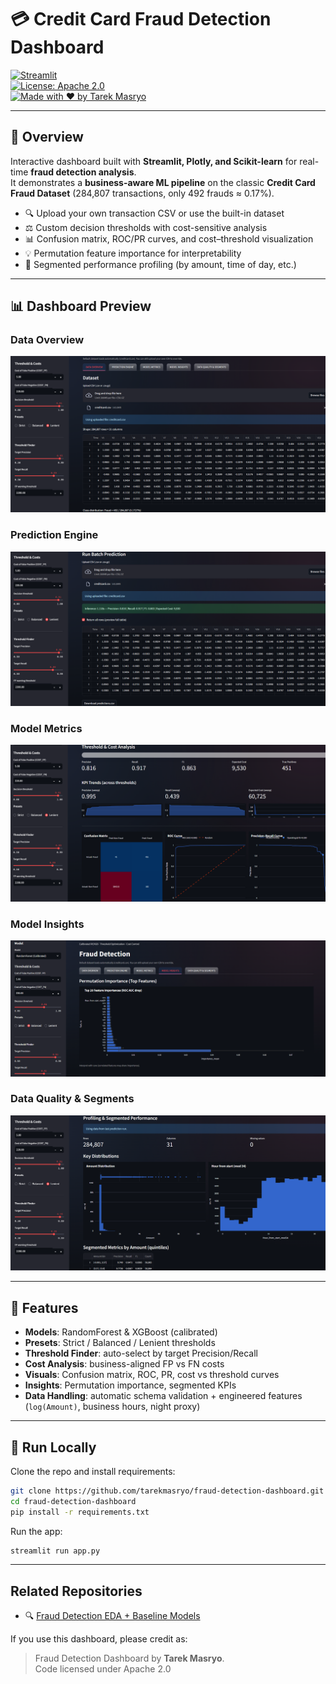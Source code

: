 # 💳 Credit Card Fraud Detection Dashboard

[![Streamlit](https://img.shields.io/badge/Powered%20by-Streamlit-FF4B4B)](https://streamlit.io/)  
[![License: Apache 2.0](https://img.shields.io/badge/License-Apache_2.0-orange.svg)](LICENSE)  
[![Made with ❤️ by Tarek Masryo](https://img.shields.io/badge/Made%20by-Tarek%20Masryo-blue)](https://github.com/tarekmasryo)

---


## 📌 Overview

Interactive dashboard built with **Streamlit, Plotly, and Scikit-learn** for real-time **fraud detection analysis**.  
It demonstrates a **business-aware ML pipeline** on the classic **Credit Card Fraud Dataset** (284,807 transactions, only 492 frauds ≈ 0.17%).  

- 🔍 Upload your own transaction CSV or use the built-in dataset  
- ⚖️ Custom decision thresholds with cost-sensitive analysis  
- 📊 Confusion matrix, ROC/PR curves, and cost–threshold visualization  
- 💡 Permutation feature importance for interpretability  
- 🧾 Segmented performance profiling (by amount, time of day, etc.)

---

## 📊 Dashboard Preview

### Data Overview  
![Data](assets/data_overview.png)

### Prediction Engine  
![Prediction](assets/prediction_engine.png)

### Model Metrics  
![Metrics](assets/model_metrics.png)

### Model Insights  
![Insights](assets/model_insights.png)

### Data Quality & Segments  
![Segments](assets/data_quality.png)

---

## 🔑 Features

- **Models**: RandomForest & XGBoost (calibrated)  
- **Presets**: Strict / Balanced / Lenient thresholds  
- **Threshold Finder**: auto-select by target Precision/Recall  
- **Cost Analysis**: business-aligned FP vs FN costs  
- **Visuals**: Confusion matrix, ROC, PR, cost vs threshold curves  
- **Insights**: Permutation importance, segmented KPIs  
- **Data Handling**: automatic schema validation + engineered features (`log(Amount)`, business hours, night proxy)

---

## 🚀 Run Locally

Clone the repo and install requirements:

```bash
git clone https://github.com/tarekmasryo/fraud-detection-dashboard.git
cd fraud-detection-dashboard
pip install -r requirements.txt
```

Run the app:

```bash
streamlit run app.py
```

---


## Related Repositories
- 🔍 [Fraud Detection EDA + Baseline Models](https://github.com/tarekmasryo/creditcard-fraud-detection)


If you use this dashboard,  please credit as:

> Fraud Detection  Dashboard by **Tarek Masryo**.\
> Code licensed under Apache 2.0